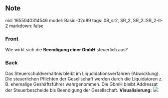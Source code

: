 ## Note
nid: 1655040314546
model: Basic-02d89
tags: 08_sr2, SR_2, SR_2::SR_2-II-2
markdown: false

### Front
Wie wirkt sich die <b>Beendigung einer GmbH</b> steuerlich aus?

### Back
Das Steuerschuldverhältnis bleibt im Liqudidationsverfahren
(Abwicklung). Die steuerlichen Pflichten der Gesellschaft werden
durch die Liquidatoren z. B. ehemalige Geshäftsführer wahrgenommen.
Die GbmH bleibt Addressat der Steuerbescheide bis Beendigung der
Gesellschaft. <b>Visualisierung:</b> <img src= 
"paste-ff05e7b03dc590cf7f5d9f74227548b83e95dc78.jpg">
